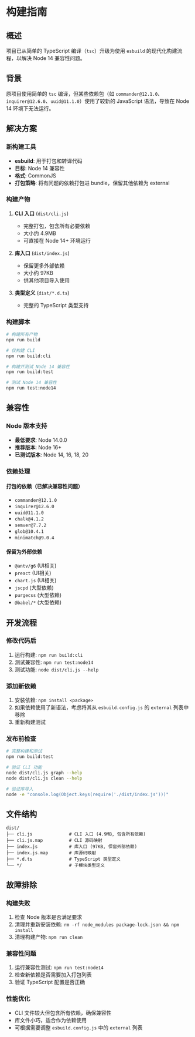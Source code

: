 # 构建指南

## 概述

项目已从简单的 TypeScript 编译（`tsc`）升级为使用 `esbuild` 的现代化构建流程，以解决 Node 14 兼容性问题。

## 背景

原项目使用简单的 `tsc` 编译，但某些依赖包（如 `commander@12.1.0`、`inquirer@12.6.0`、`uuid@11.1.0`）使用了较新的 JavaScript 语法，导致在 Node 14 环境下无法运行。

## 解决方案

### 新构建工具

- **esbuild**: 用于打包和转译代码
- **目标**: Node 14 兼容性
- **格式**: CommonJS
- **打包策略**: 将有问题的依赖打包进 bundle，保留其他依赖为 external

### 构建产物

1. **CLI 入口** (`dist/cli.js`)
   - 完整打包，包含所有必要依赖
   - 大小约 4.9MB
   - 可直接在 Node 14+ 环境运行

2. **库入口** (`dist/index.js`)
   - 保留更多外部依赖
   - 大小约 97KB
   - 供其他项目导入使用

3. **类型定义** (`dist/*.d.ts`)
   - 完整的 TypeScript 类型支持

### 构建脚本

```bash
# 构建所有产物
npm run build

# 仅构建 CLI
npm run build:cli

# 构建并测试 Node 14 兼容性
npm run build:test

# 测试 Node 14 兼容性
npm run test:node14
```

## 兼容性

### Node 版本支持

- **最低要求**: Node 14.0.0
- **推荐版本**: Node 16+
- **已测试版本**: Node 14, 16, 18, 20

### 依赖处理

#### 打包的依赖（已解决兼容性问题）

- `commander@12.1.0`
- `inquirer@12.6.0`
- `uuid@11.1.0`
- `chalk@4.1.2`
- `semver@7.7.2`
- `glob@10.4.1`
- `minimatch@9.0.4`

#### 保留为外部依赖

- `@antv/g6` (UI相关)
- `preact` (UI相关)
- `chart.js` (UI相关)
- `jscpd` (大型依赖)
- `purgecss` (大型依赖)
- `@babel/*` (大型依赖)

## 开发流程

### 修改代码后

1. 运行构建: `npm run build:cli`
2. 测试兼容性: `npm run test:node14`
3. 测试功能: `node dist/cli.js --help`

### 添加新依赖

1. 安装依赖: `npm install <package>`
2. 如果依赖使用了新语法，考虑将其从 `esbuild.config.js` 的 `external` 列表中移除
3. 重新构建测试

### 发布前检查

```bash
# 完整构建和测试
npm run build:test

# 验证 CLI 功能
node dist/cli.js graph --help
node dist/cli.js clean --help

# 验证库导入
node -e "console.log(Object.keys(require('./dist/index.js')))"
```

## 文件结构

```
dist/
├── cli.js              # CLI 入口 (4.9MB, 包含所有依赖)
├── cli.js.map          # CLI 源码映射
├── index.js            # 库入口 (97KB, 保留外部依赖)
├── index.js.map        # 库源码映射
├── *.d.ts              # TypeScript 类型定义
└── */                  # 子模块类型定义
```

## 故障排除

### 构建失败

1. 检查 Node 版本是否满足要求
2. 清理并重新安装依赖: `rm -rf node_modules package-lock.json && npm install`
3. 清理构建产物: `npm run clean`

### 兼容性问题

1. 运行兼容性测试: `npm run test:node14`
2. 检查新依赖是否需要加入打包列表
3. 验证 TypeScript 配置是否正确

### 性能优化

- CLI 文件较大但包含所有依赖，确保兼容性
- 库文件小巧，适合作为依赖使用
- 可根据需要调整 `esbuild.config.js` 中的 `external` 列表
